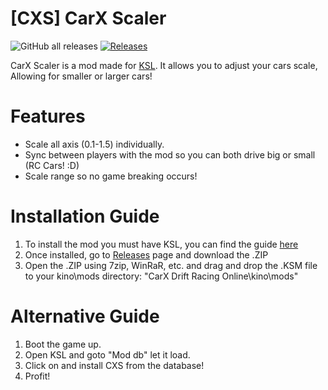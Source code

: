 # [CXS] CarX Scaler
![GitHub all releases](https://img.shields.io/github/downloads/Sad-Csharp/CXS/total?label=TOTAL%20DOWNLOADS&style=for-the-badge)
[![Releases](https://img.shields.io/github/v/release/Sad-Csharp/CXS?include_prereleases&label=DOWNLOAD&style=for-the-badge)](https://github.com/Sad-Csharp/CXS/releases)

CarX Scaler is a mod made for [KSL](https://github.com/trbflxr/ksl). It allows you to adjust your cars scale, Allowing for smaller or larger cars!

# Features
* Scale all axis (0.1-1.5) individually.
* Sync between players with the mod so you can both drive big or small (RC Cars! :D)
* Scale range so no game breaking occurs!

# Installation Guide
1) To install the mod you must have KSL, you can find the guide [here](https://github.com/trbflxr/ksl/blob/master/doc/guide/install.md)
2) Once installed, go to [Releases](https://github.com/Sad-Csharp/CXS/releases/tag/v1.0.0) page and download the .ZIP
3) Open the .ZIP using 7zip, WinRaR, etc. and drag and drop the .KSM file to your kino\mods directory: "CarX Drift Racing Online\kino\mods"

# Alternative Guide
1) Boot the game up.
2) Open KSL and goto "Mod db" let it load.
3) Click on and install CXS from the database!
4) Profit!
